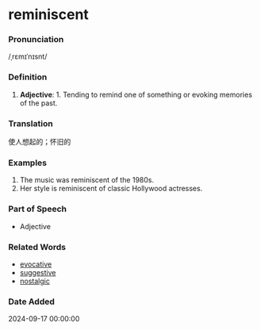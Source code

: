 # reminiscent
### Pronunciation
/ˌrɛmɪˈnɪsnt/
### Definition
1. **Adjective**: 1. Tending to remind one of something or evoking memories of the past.
### Translation
使人想起的；怀旧的
### Examples
1. The music was reminiscent of the 1980s.
2. Her style is reminiscent of classic Hollywood actresses.
### Part of Speech
- Adjective
### Related Words
- [evocative](evocative.md)
- [suggestive](suggestive.md)
- [nostalgic](nostalgic.md)
### Date Added
2024-09-17 00:00:00